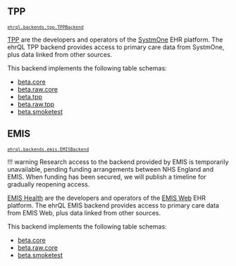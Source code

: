 ## TPP
<small class="subtitle">
  <a href="https://github.com/opensafely-core/ehrql/blob/main/ehrql/backends/tpp.py">
    <code>ehrql.backends.tpp.TPPBackend</code>
  </a>
</small>

[TPP](https://tpp-uk.com/) are the developers and operators of the
[SystmOne](https://tpp-uk.com/products/) EHR platform. The ehrQL TPP backend
provides access to primary care data from SystmOne, plus data linked from other
sources.

This backend implements the following table schemas:

 * [beta.core](../schemas/beta.core/)
 * [beta.raw.core](../schemas/beta.raw.core/)
 * [beta.tpp](../schemas/beta.tpp/)
 * [beta.raw.tpp](../schemas/beta.raw.tpp/)
 * [beta.smoketest](../schemas/beta.smoketest/)

## EMIS
<small class="subtitle">
  <a href="https://github.com/opensafely-core/ehrql/blob/main/ehrql/backends/emis.py">
    <code>ehrql.backends.emis.EMISBackend</code>
  </a>
</small>

!!! warning
    Research access to the backend provided by EMIS is temporarily unavailable,
    pending funding arrangements between NHS England and EMIS.
    When funding has been secured,
    we will publish a timeline for gradually reopening access.

[EMIS Health](https://www.emishealth.com/) are the developers and operators of the
[EMIS Web](https://www.emishealth.com/products/emis-web) EHR platform. The ehrQL
EMIS backend provides access to primary care data from EMIS Web, plus data linked
from other sources.

This backend implements the following table schemas:

 * [beta.core](../schemas/beta.core/)
 * [beta.raw.core](../schemas/beta.raw.core/)
 * [beta.smoketest](../schemas/beta.smoketest/)
